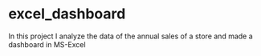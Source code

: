 # excel_dashboard
In this project I analyze the data of the annual sales of a store and made a dashboard in MS-Excel
